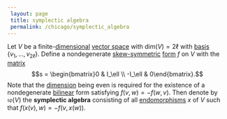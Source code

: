 ```yaml
---
 layout: page
 title: symplectic algebra
 permalink: /chicago/symplectic_algebra
---
```

Let $V$ be a finite-[dimensional](https://mathgloss.github.io/MathGloss/chicago/dimension_of_vector_space) [vector space](https://mathgloss.github.io/MathGloss/chicago/vector_space) with $\text{dim}(V)=2\ell$ with [basis](https://mathgloss.github.io/MathGloss/chicago/basis) $\{v_1,\dots,v_{2\ell}\}$. Define a nondegenerate [skew-symmetric](https://mathgloss.github.io/MathGloss/chicago/skew-symmetric) [form](https://mathgloss.github.io/MathGloss/chicago/form) $f$ on $V$ with the [matrix](https://mathgloss.github.io/MathGloss/chicago/matrix_of_a_linear_transformation) $$s = \begin{bmatrix}0 & I_\ell \\ -I_\ell & 0\end{bmatrix}.$$ Note that the [dimension](https://mathgloss.github.io/MathGloss/chicago/##########################dimension) being even is required for the existence of a nondegenerate [bilinear](https://mathgloss.github.io/MathGloss/chicago/multilinear) form satisfying $f(v,w) = -f(w,v)$. Then denote by $\mathfrak{sp}(V)$ the **symplectic algebra** consisting of all [endomorphisms](https://mathgloss.github.io/MathGloss/chicago/endomorphism) $x$ of $V$ such that $f(x(v),w) = -f(v,x(w)).$

